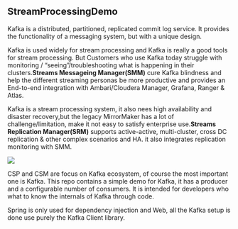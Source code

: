 ## StreamProcessingDemo

Kafka is a distributed, partitioned, replicated commit log service. It provides the functionality of a messaging system, but with a unique design. 

Kafka is used widely for stream processing and Kafka is really a good tools for stream processing. But Customers who use Kafka today struggle with monitoring / “seeing”/troubleshooting what is happening in their clusters.**Streams Messageing Manager(SMM)** cure Kafka blindness and help the  different streaming personas be more productive and provides an End-to-end integration with Ambari/Cloudera Manager, Grafana, Ranger & Atlas.

Kafka is a stream processing system, it also nees high availability and disaster recovery,but the legacy MirrorMaker has a lot of challenge/limitation, make it not easy to satisfy enterprise use.**Streams Replication Manager(SRM)** supports active-active, multi-cluster, cross DC replication & other complex scenarios and HA. it also integrates replication monitoring with SMM.


![](StreamProcessing.jpg[width=800])


CSP and CSM are focus on Kafka ecosystem, of course the most important one is Kafka.
This repo contains a simple demo for Kafka, it has a producer and a configurable number of consumers. It is intended for developers who what to know the internals of Kafka through code.

Spring is only used for dependency injection and Web, all the Kafka setup is done use purely the Kafka Client library.

